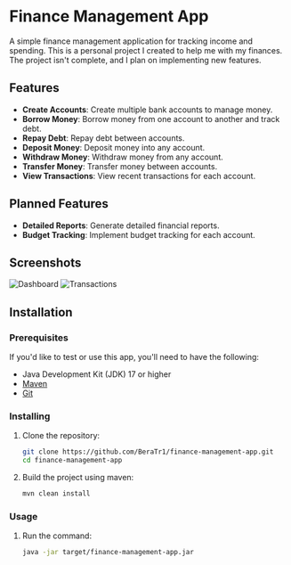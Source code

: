 # Finance Management App

A simple finance management application for tracking income and spending. This is a personal project I created to help me with my finances. The project isn't complete, and I plan on implementing new features.

## Features

- **Create Accounts**: Create multiple bank accounts to manage money.
- **Borrow Money**: Borrow money from one account to another and track debt.
- **Repay Debt**: Repay debt between accounts.
- **Deposit Money**: Deposit money into any account.
- **Withdraw Money**: Withdraw money from any account.
- **Transfer Money**: Transfer money between accounts.
- **View Transactions**: View recent transactions for each account.

## Planned Features

- **Detailed Reports**: Generate detailed financial reports.
- **Budget Tracking**: Implement budget tracking for each account.

## Screenshots

![Dashboard](#)
![Transactions](#)

## Installation

### Prerequisites

If you'd like to test or use this app, you'll need to have the following:

- Java Development Kit (JDK) 17 or higher
- [Maven](https://maven.apache.org/)
- [Git](https://git-scm.com/)

### Installing

1. Clone the repository:
   
    ```bash
    git clone https://github.com/BeraTr1/finance-management-app.git
    cd finance-management-app
    ```

3. Build the project using maven:
   
    ```bash
    mvn clean install
    ```

### Usage

1. Run the command:

    ```bash
    java -jar target/finance-management-app.jar
    ```
